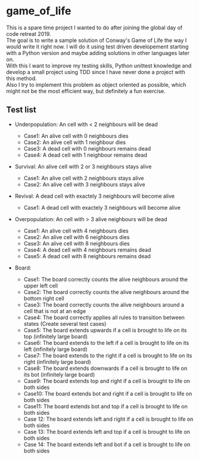 # game_of_life

This is a spare time project I wanted to do after joining the global day of code retreat 2019.
<br>
The goal is to write a sample solution of Conway's Game of Life the way I would write it right now. I will do it using test driven developement starting with a Python version and maybe adding solutions in other languages later on.
<br>
With this I want to improve my testing skills, Python unittest knowledge and develop a small project using TDD since I have never done a project with this method.
<br>
Also I try to implement this problem as object oriented as possible, which might not be the most efficient way, but definitely a fun exercise.


## Test list
- Underpopulation: An cell with < 2 neighbours will be dead
  - Case1: An alive cell with 0 neighbours dies
  - Case2: An alive cell with 1 neighbour dies
  - Case3: A dead cell with 0 neighbours remains dead
  - Case4: A dead cell with 1 neighbour remains dead
- Survival: An alive cell with 2 or 3 neighbours stays alive
  - Case1: An alive cell with 2 neighbours stays alive
  - Case2: An alive cell with 3 neighbours stays alive
- Revival: A dead cell with exactely 3 neighbours will become alive
  - Case1: A dead cell with exactely 3 neighbours will become alive
- Overpopulation: An cell with > 3 alive neighbours will be dead
  - Case1: An alive cell with 4 neighbours dies
  - Case2: An alive cell with 6 neighbours dies
  - Case3: An alive cell with 8 neighbours dies
  - Case4: A dead cell with 4 neighbours remains dead
  - Case5: A dead cell with 8 neighbours remains dead
  
- Board: 
  - Case1: The board correctly counts the alive neighbours around the upper left cell
  - Case2: The board correctly counts the alive neighbours around the bottom right cell
  - Case3: The board correctly counts the alive neighbours around a cell that is not at an edge
  - Case4: The board correctly applies all rules to transition between states (Create several test cases)
  - Case5: The board extends upwards if a cell is brought to life on its top (infinitely large board)
  - Case6: The board extends to the left if a cell is brought to life on its left (infinitely large board)
  - Case7: The board extends to the right if a cell is brought to life on its right (infinitely large board)
  - Case8: The board extends downwards if a cell is brought to life on its bot (infinitely large board)
  - Case9: The board extends top and right if a cell is brought to life on both sides
  - Case10: The board extends bot and right if a cell is brought to life on both sides
  - Case11: The board extends bot and top if a cell is brought to life on both sides
  - Case 12: The board extends left and right if a cell is brought to life on both sides
  - Case 13: The board extends left and top if a cell is brought to life on both sides
  - Case 14: The board extends left and bot if a cell is brought to life on both sides

